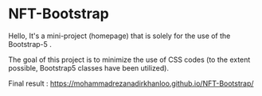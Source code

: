 # NFT-Bootstrap
Hello,
It's a mini-project (homepage) that is solely for the use of the Bootstrap-5 .

The goal of this project is to minimize the use of CSS codes (to the extent possible, Bootstrap5 classes have been utilized).

Final result : https://mohammadrezanadirkhanloo.github.io/NFT-Bootstrap/
